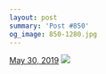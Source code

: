 ```yaml
---
layout: post
summary: 'Post #850'
og_image: 850-1280.jpg
---
```


<p>
  <time>
    <a href="/850">May 30, 2019</a>
  </time>
  <a href="/850">
    <img src="{{ site.assets_url }}/850-640.jpg" srcset="{{ site.assets_url }}/850-320.jpg 320w, {{ site.assets_url }}/850-640.jpg 640w, {{ site.assets_url }}/850-960.jpg 960w, {{ site.assets_url }}/850-1280.jpg 1280w" sizes="(min-width: 700px) 50vw, calc(100vw - 2rem)" />
  </a>
</p>
